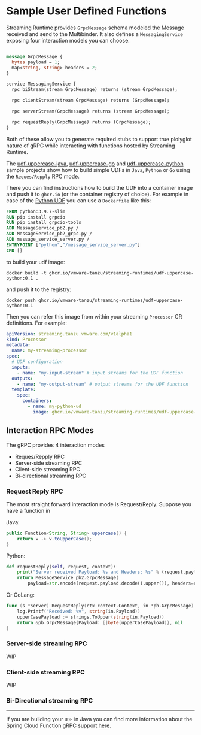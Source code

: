# Sample User Defined Functions

Streaming Runtime provides `GrpcMessage` schema modeled the Message received and send to the Multibinder.
It also defines a `MessagingService` exposing four interaction models you can choose.

```protobuf

message GrpcMessage {
  bytes payload = 1;
  map<string, string> headers = 2;
}

service MessagingService {
  rpc biStream(stream GrpcMessage) returns (stream GrpcMessage);

  rpc clientStream(stream GrpcMessage) returns (GrpcMessage);

  rpc serverStream(GrpcMessage) returns (stream GrpcMessage);

  rpc requestReply(GrpcMessage) returns (GrpcMessage);
}
```

Both of these allow you to generate required stubs to support true plolyglot nature of gRPC while interacting with functions hosted by Streaming Runtime.

The [udf-uppercase-java](./udf-uppercase-java), [udf-uppercase-go](./udf-uppercase-go) and [udf-uppercase-python](./udf-uppercase-python) sample projects
show how to build simple UDFs in `Java`, `Python` or `Go` using the `Reques/Repply` RPC mode.

There you can find instructions how to build the UDF into a container image and push it to `ghcr.io` (or the container registry of choice).
For example in case of the  [Python UDF](./udf-uppercase-python) you can use a `Dockerfile` like this:

```dockerfile
FROM python:3.9.7-slim
RUN pip install grpcio
RUN pip install grpcio-tools
ADD MessageService_pb2.py /
ADD MessageService_pb2_grpc.py /
ADD message_service_server.py /
ENTRYPOINT ["python","/message_service_server.py"]
CMD []
```

to build your udf image:
```shell
docker build -t ghcr.io/vmware-tanzu/streaming-runtimes/udf-uppercase-python:0.1 .
```
and push it to the registry:
```shell
docker push ghcr.io/vmware-tanzu/streaming-runtimes/udf-uppercase-python:0.1
```

Then you can refer this image from within your streaming `Processor` CR definitions. For example:

```yaml
apiVersion: streaming.tanzu.vmware.com/v1alpha1
kind: Processor
metadata:
  name: my-streaming-processor
spec:
  # UDF configuration
  inputs: 
    - name: "my-input-stream" # input streams for the UDF function  
  outputs: 
    - name: "my-output-stream" # output streams for the UDF function        
  template:
    spec:
      containers:
        - name: my-python-ud
          image: ghcr.io/vmware-tanzu/streaming-runtimes/udf-uppercase-python:0.1
```

## Interaction RPC Modes

The gRPC provides 4 interaction modes

* Reques/Repply RPC
* Server-side streaming RPC
* Client-side streaming RPC
* Bi-directional streaming RPC

### Request Reply RPC

The most straight forward interaction mode is Request/Reply. Suppose you have a function in

Java:
```java
public Function<String, String> uppercase() {
    return v -> v.toUpperCase();
}
```

Python:
```python
def requestReply(self, request, context):
    print("Server received Payload: %s and Headers: %s" % (request.payload.decode(), request.headers))
    return MessageService_pb2.GrpcMessage(
        payload=str.encode(request.payload.decode().upper()), headers=request.headers)
```

Or GoLang:
```go
func (s *server) RequestReply(ctx context.Context, in *pb.GrpcMessage) (*pb.GrpcMessage, error) {
    log.Printf("Received: %v", string(in.Payload))
    upperCasePayload := strings.ToUpper(string(in.Payload))
    return &pb.GrpcMessage{Payload: []byte(upperCasePayload)}, nil
}
```

### Server-side streaming RPC
WIP

### Client-side streaming RPC
WIP

### Bi-Directional streaming RPC

----

If you are building your `UDF` in Java you can find more information about the Spring Cloud Function gRPC support [here](https://github.com/spring-cloud/spring-cloud-function/blob/v3.2.1/spring-cloud-function-adapters/spring-cloud-function-grpc/README.md).